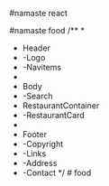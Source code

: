 #namaste react

#namaste food 
/**
 * 
 * Header
 * -Logo
 * -Navitems
 * 
 * Body
 * -Search
 * RestaurantContainer
 * -RestaurantCard
 * 
 * Footer
 * -Copyright
 * -Links
 * -Address
 * -Contact
 */
#   f o o d  
 